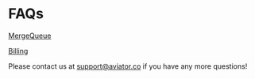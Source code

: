 # FAQs

[MergeQueue](mergequeue.md)

[Billing](billing.md)

Please contact us at support@aviator.co if you have any more questions!
